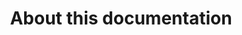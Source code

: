 ---
title: About this documentation
bundle: about
icon: "c8y-icon c8y-icon-notification"
type: root
layout: root
weight: 9
---